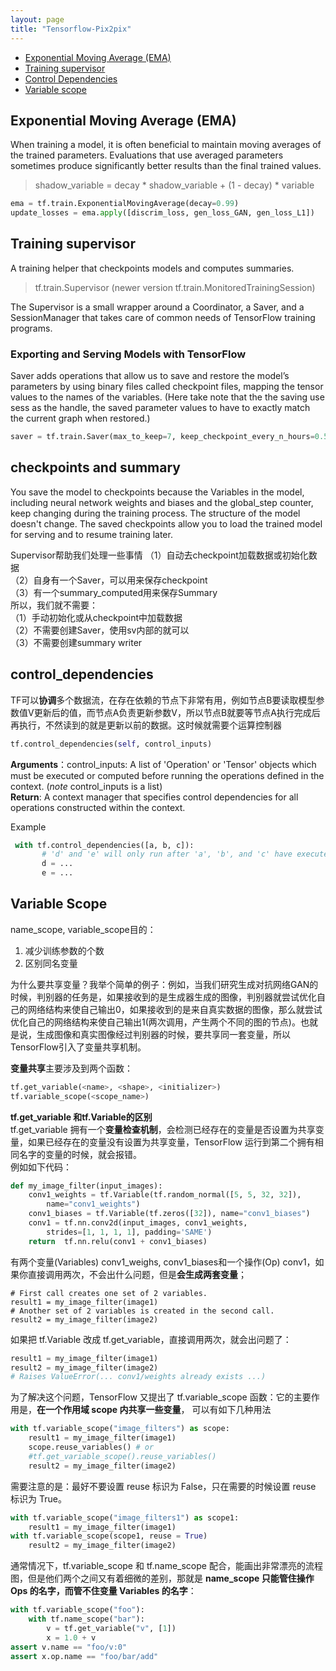 ```yaml
---
layout: page
title: "Tensorflow-Pix2pix"
---
```


- [Exponential Moving Average (EMA)](#ema)  
- [Training supervisor](#sup)  
- [Control Dependencies](#depend)  
- [Variable scope](#scope)  
  
## <a name="ema"></a> Exponential Moving Average (EMA)
When training a model, it is often beneficial to maintain moving averages of the trained parameters. Evaluations that use averaged parameters sometimes produce significantly better results than the final trained values.   
> shadow_variable = decay * shadow_variable + (1 - decay) * variable
```python  
ema = tf.train.ExponentialMovingAverage(decay=0.99)  
update_losses = ema.apply([discrim_loss, gen_loss_GAN, gen_loss_L1])  
```

## <a name="sup"></a> Training supervisor
A training helper that checkpoints models and computes summaries.  

> tf.train.Supervisor (newer version tf.train.MonitoredTrainingSession)  

The Supervisor is a small wrapper around a Coordinator, a Saver, and a SessionManager that takes care of common needs of TensorFlow training programs.

### Exporting and Serving Models with TensorFlow
Saver adds operations that allow us to save and restore the model’s parameters by using binary files called checkpoint files, mapping the tensor values to the names of the variables. (Here take note that the the saving use sess as the handle, the saved parameter values to have to exactly match the current graph when restored.)  
```python
saver = tf.train.Saver(max_to_keep=7, keep_checkpoint_every_n_hours=0.5)
```
## checkpoints and summary
You save the model to checkpoints because the Variables in the model, including neural network weights and biases and the global_step counter, keep changing during the training process. The structure of the model doesn't change. The saved checkpoints allow you to load the trained model for serving and to resume training later.

Supervisor帮助我们处理一些事情
（1）自动去checkpoint加载数据或初始化数据  
（2）自身有一个Saver，可以用来保存checkpoint  
（3）有一个summary_computed用来保存Summary  
所以，我们就不需要：  
（1）手动初始化或从checkpoint中加载数据  
（2）不需要创建Saver，使用sv内部的就可以  
（3）不需要创建summary writer  
  

## <a name="depend"></a> control_dependencies

TF可以**协调**多个数据流，在存在依赖的节点下非常有用，例如节点B要读取模型参数值V更新后的值，而节点A负责更新参数V，所以节点B就要等节点A执行完成后再执行，不然读到的就是更新以前的数据。这时候就需要个运算控制器 
```python
tf.control_dependencies(self, control_inputs)  
```
**Arguments**：control_inputs: A list of 'Operation' or 'Tensor' objects which must be executed or computed before running the operations defined in the context. (*note* control_inputs is a list)  
**Return**: A context manager that specifies control dependencies for all operations constructed within the context.  

Example 
```python
 with tf.control_dependencies([a, b, c]):
       # 'd' and 'e' will only run after 'a', 'b', and 'c' have executed.  
       d = ...  
       e = ...  
```

## <a name="scope"></a> Variable Scope 
name_scope, variable_scope目的：  
1. 减少训练参数的个数  
2. 区别同名变量  
  
为什么要共享变量？我举个简单的例子：例如，当我们研究生成对抗网络GAN的时候，判别器的任务是，如果接收到的是生成器生成的图像，判别器就尝试优化自己的网络结构来使自己输出0，如果接收到的是来自真实数据的图像，那么就尝试优化自己的网络结构来使自己输出1(两次调用，产生两个不同的图的节点)。也就是说，生成图像和真实图像经过判别器的时候，要共享同一套变量，所以TensorFlow引入了变量共享机制。  
  
**变量共享**主要涉及到两个函数： 
```python
tf.get_variable(<name>, <shape>, <initializer>)  
tf.variable_scope(<scope_name>)  
```
**tf.get_variable 和tf.Variable的区别**    
tf.get_variable 拥有一个**变量检查机制**，会检测已经存在的变量是否设置为共享变量，如果已经存在的变量没有设置为共享变量，TensorFlow 运行到第二个拥有相同名字的变量的时候，就会报错。  
例如如下代码：
```python
def my_image_filter(input_images):
    conv1_weights = tf.Variable(tf.random_normal([5, 5, 32, 32]),
        name="conv1_weights")
    conv1_biases = tf.Variable(tf.zeros([32]), name="conv1_biases")
    conv1 = tf.nn.conv2d(input_images, conv1_weights,
        strides=[1, 1, 1, 1], padding='SAME')
    return  tf.nn.relu(conv1 + conv1_biases)
```
有两个变量(Variables) conv1_weighs, conv1_biases和一个操作(Op) conv1，如果你直接调用两次，不会出什么问题，但是**会生成两套变量**；
```  
# First call creates one set of 2 variables.
result1 = my_image_filter(image1)
# Another set of 2 variables is created in the second call.
result2 = my_image_filter(image2)
```
如果把 tf.Variable 改成 tf.get_variable，直接调用两次，就会出问题了：
```python
result1 = my_image_filter(image1)
result2 = my_image_filter(image2)
# Raises ValueError(... conv1/weights already exists ...)
```
为了解决这个问题，TensorFlow 又提出了 tf.variable_scope 函数：它的主要作用是，**在一个作用域 scope 内共享一些变量**，
可以有如下几种用法
```python
with tf.variable_scope("image_filters") as scope:  
    result1 = my_image_filter(image1)  
    scope.reuse_variables() # or   
    #tf.get_variable_scope().reuse_variables()  
    result2 = my_image_filter(image2)  
```
需要注意的是：最好不要设置 reuse 标识为 False，只在需要的时候设置 reuse 标识为 True。  
```python
with tf.variable_scope("image_filters1") as scope1:  
    result1 = my_image_filter(image1)  
with tf.variable_scope(scope1, reuse = True)  
    result2 = my_image_filter(image2)  
``` 
通常情况下，tf.variable_scope 和 tf.name_scope 配合，能画出非常漂亮的流程图，但是他们两个之间又有着细微的差别，那就是 **name_scope 只能管住操作 Ops 的名字，而管不住变量 Variables 的名字**：
```python
with tf.variable_scope("foo"):  
    with tf.name_scope("bar"):  
        v = tf.get_variable("v", [1])  
        x = 1.0 + v  
assert v.name == "foo/v:0"  
assert x.op.name == "foo/bar/add"  
```
